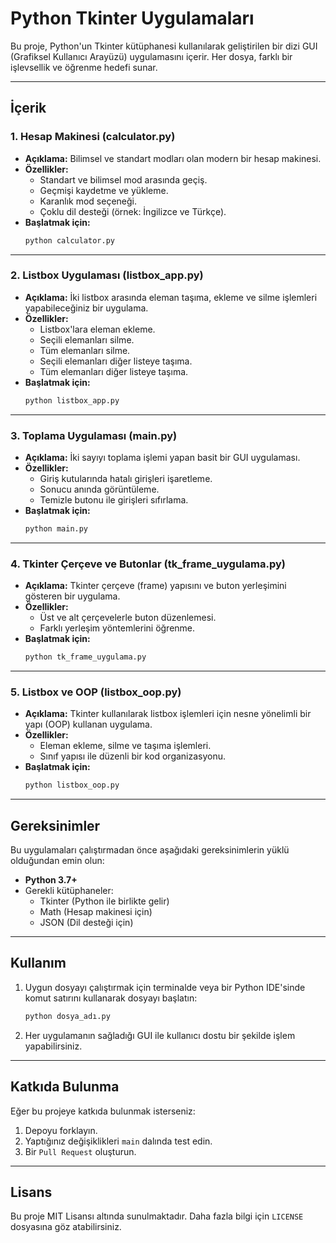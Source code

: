 # Python Tkinter Uygulamaları

Bu proje, Python'un Tkinter kütüphanesi kullanılarak geliştirilen bir dizi GUI (Grafiksel Kullanıcı Arayüzü) uygulamasını içerir. Her dosya, farklı bir işlevsellik ve öğrenme hedefi sunar.

---

## İçerik

### 1. **Hesap Makinesi (calculator.py)**
- **Açıklama:** Bilimsel ve standart modları olan modern bir hesap makinesi.
- **Özellikler:**
  - Standart ve bilimsel mod arasında geçiş.
  - Geçmişi kaydetme ve yükleme.
  - Karanlık mod seçeneği.
  - Çoklu dil desteği (örnek: İngilizce ve Türkçe).
- **Başlatmak için:**
  ```bash
  python calculator.py
  ```

---

### 2. **Listbox Uygulaması (listbox_app.py)**
- **Açıklama:** İki listbox arasında eleman taşıma, ekleme ve silme işlemleri yapabileceğiniz bir uygulama.
- **Özellikler:**
  - Listbox'lara eleman ekleme.
  - Seçili elemanları silme.
  - Tüm elemanları silme.
  - Seçili elemanları diğer listeye taşıma.
  - Tüm elemanları diğer listeye taşıma.
- **Başlatmak için:**
  ```bash
  python listbox_app.py
  ```

---

### 3. **Toplama Uygulaması (main.py)**
- **Açıklama:** İki sayıyı toplama işlemi yapan basit bir GUI uygulaması.
- **Özellikler:**
  - Giriş kutularında hatalı girişleri işaretleme.
  - Sonucu anında görüntüleme.
  - Temizle butonu ile girişleri sıfırlama.
- **Başlatmak için:**
  ```bash
  python main.py
  ```

---

### 4. **Tkinter Çerçeve ve Butonlar (tk_frame_uygulama.py)**
- **Açıklama:** Tkinter çerçeve (frame) yapısını ve buton yerleşimini gösteren bir uygulama.
- **Özellikler:**
  - Üst ve alt çerçevelerle buton düzenlemesi.
  - Farklı yerleşim yöntemlerini öğrenme.
- **Başlatmak için:**
  ```bash
  python tk_frame_uygulama.py
  ```

---

### 5. **Listbox ve OOP (listbox_oop.py)**
- **Açıklama:** Tkinter kullanılarak listbox işlemleri için nesne yönelimli bir yapı (OOP) kullanan uygulama.
- **Özellikler:**
  - Eleman ekleme, silme ve taşıma işlemleri.
  - Sınıf yapısı ile düzenli bir kod organizasyonu.
- **Başlatmak için:**
  ```bash
  python listbox_oop.py
  ```

---

## Gereksinimler
Bu uygulamaları çalıştırmadan önce aşağıdaki gereksinimlerin yüklü olduğundan emin olun:
- **Python 3.7+**
- Gerekli kütüphaneler:
  - Tkinter (Python ile birlikte gelir)
  - Math (Hesap makinesi için)
  - JSON (Dil desteği için)

---

## Kullanım
1. Uygun dosyayı çalıştırmak için terminalde veya bir Python IDE'sinde komut satırını kullanarak dosyayı başlatın:
   ```bash
   python dosya_adı.py
   ```
2. Her uygulamanın sağladığı GUI ile kullanıcı dostu bir şekilde işlem yapabilirsiniz.

---

## Katkıda Bulunma
Eğer bu projeye katkıda bulunmak isterseniz:
1. Depoyu forklayın.
2. Yaptığınız değişiklikleri `main` dalında test edin.
3. Bir `Pull Request` oluşturun.

---

## Lisans
Bu proje MIT Lisansı altında sunulmaktadır. Daha fazla bilgi için `LICENSE` dosyasına göz atabilirsiniz.
